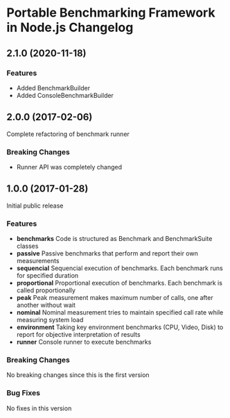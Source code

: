 # Portable Benchmarking Framework in Node.js Changelog

## <a name="2.0.0"></a> 2.1.0 (2020-11-18)

### Features
* Added BenchmarkBuilder
* Added ConsoleBenchmarkBuilder

## <a name="2.0.0"></a> 2.0.0 (2017-02-06)

Complete refactoring of benchmark runner

### Breaking Changes
* Runner API was completely changed

## <a name="1.0.0"></a> 1.0.0 (2017-01-28)

Initial public release

### Features
* **benchmarks** Code is structured as Benchmark and BenchmarkSuite classes
* **passive** Passive benchmarks that perform and report their own measurements
* **sequencial** Sequencial execution of benchmarks. Each benchmark runs for specified duration
* **proportional** Proportional execution of benchmarks. Each benchmark is called proportionally
* **peak** Peak measurement makes maximum number of calls, one after another without wait
* **nominal** Nominal measurement tries to maintain specified call rate while measuring system load
* **environment** Taking key environment benchmarks (CPU, Video, Disk) to report for objective interpretation of results
* **runner** Console runner to execute benchmarks

### Breaking Changes
No breaking changes since this is the first version

### Bug Fixes
No fixes in this version

